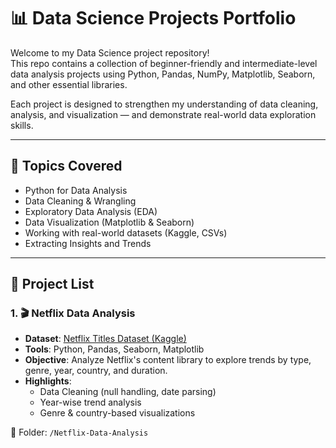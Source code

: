 # 📊 Data Science Projects Portfolio

Welcome to my Data Science project repository!  
This repo contains a collection of beginner-friendly and intermediate-level data analysis projects using Python, Pandas, NumPy, Matplotlib, Seaborn, and other essential libraries.

Each project is designed to strengthen my understanding of data cleaning, analysis, and visualization — and demonstrate real-world data exploration skills.

---

## 🧠 Topics Covered
- Python for Data Analysis
- Data Cleaning & Wrangling
- Exploratory Data Analysis (EDA)
- Data Visualization (Matplotlib & Seaborn)
- Working with real-world datasets (Kaggle, CSVs)
- Extracting Insights and Trends

---

## 📂 Project List

### 1. 🎬 Netflix Data Analysis
- **Dataset**: [Netflix Titles Dataset (Kaggle)](https://www.kaggle.com/datasets/shivamb/netflix-shows)
- **Tools**: Python, Pandas, Seaborn, Matplotlib
- **Objective**: Analyze Netflix's content library to explore trends by type, genre, year, country, and duration.
- **Highlights**:
  - Data Cleaning (null handling, date parsing)
  - Year-wise trend analysis
  - Genre & country-based visualizations

📁 Folder: `/Netflix-Data-Analysis`
